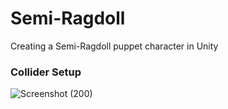 # Semi-Ragdoll
Creating a Semi-Ragdoll puppet character in Unity


### Collider Setup
![Screenshot (200)](https://user-images.githubusercontent.com/131531154/233824179-a2417f27-4689-4274-8fba-e8b84f10b3bf.png)
